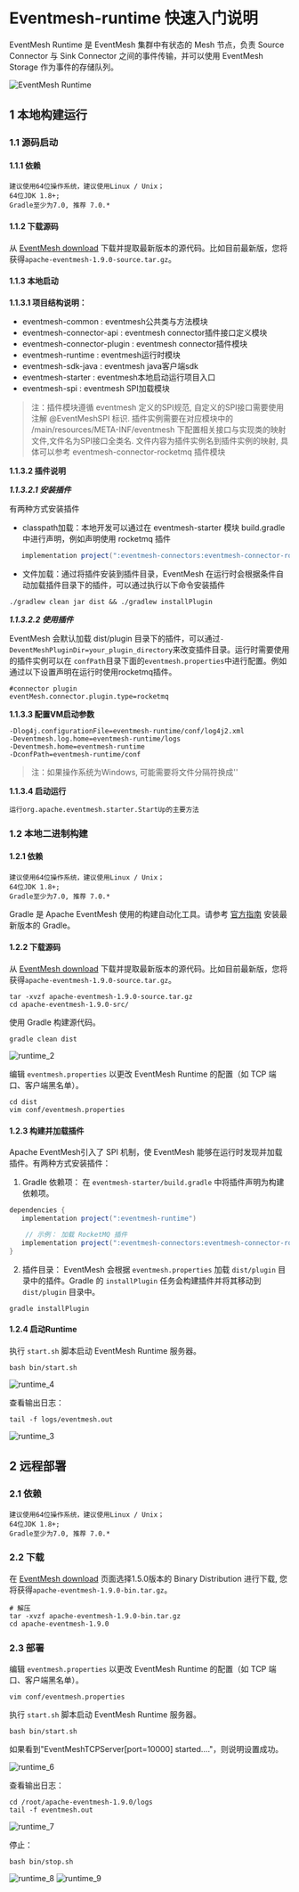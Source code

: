 # Eventmesh-runtime 快速入门说明

EventMesh Runtime 是 EventMesh 集群中有状态的 Mesh 节点，负责 Source Connector 与 Sink Connector 之间的事件传输，并可以使用 EventMesh Storage 作为事件的存储队列。

![EventMesh Runtime](/images/design-document/runtime.png)

## 1 本地构建运行

### 1.1 源码启动

#### 1.1.1 依赖

```
建议使用64位操作系统，建议使用Linux / Unix；
64位JDK 1.8+;
Gradle至少为7.0, 推荐 7.0.*
```

#### 1.1.2 下载源码

从 [EventMesh download](https://eventmesh.apache.org/download) 下载并提取最新版本的源代码。比如目前最新版，您将获得`apache-eventmesh-1.9.0-source.tar.gz`。

#### 1.1.3 本地启动

**1.1.3.1 项目结构说明：**

- eventmesh-common : eventmesh公共类与方法模块
- eventmesh-connector-api : eventmesh connector插件接口定义模块
- eventmesh-connector-plugin : eventmesh connector插件模块
- eventmesh-runtime : eventmesh运行时模块
- eventmesh-sdk-java : eventmesh java客户端sdk
- eventmesh-starter : eventmesh本地启动运行项目入口
- eventmesh-spi : eventmesh SPI加载模块

> 注：插件模块遵循 eventmesh 定义的SPI规范, 自定义的SPI接口需要使用注解 @EventMeshSPI 标识.
> 插件实例需要在对应模块中的 /main/resources/META-INF/eventmesh 下配置相关接口与实现类的映射文件,文件名为SPI接口全类名.
> 文件内容为插件实例名到插件实例的映射, 具体可以参考 eventmesh-connector-rocketmq 插件模块

**1.1.3.2 插件说明**

***1.1.3.2.1 安装插件***

有两种方式安装插件

- classpath加载：本地开发可以通过在 eventmesh-starter 模块 build.gradle 中进行声明，例如声明使用 rocketmq 插件

```gradle
   implementation project(":eventmesh-connectors:eventmesh-connector-rocketmq")
```

- 文件加载：通过将插件安装到插件目录，EventMesh 在运行时会根据条件自动加载插件目录下的插件，可以通过执行以下命令安装插件

```shell
./gradlew clean jar dist && ./gradlew installPlugin
```

***1.1.3.2.2 使用插件***

EventMesh 会默认加载 dist/plugin 目录下的插件，可以通过`-DeventMeshPluginDir=your_plugin_directory`来改变插件目录。运行时需要使用的插件实例可以在
`confPath`目录下面的`eventmesh.properties`中进行配置。例如通过以下设置声明在运行时使用rocketmq插件。

```properties
#connector plugin
eventMesh.connector.plugin.type=rocketmq
```

**1.1.3.3 配置VM启动参数**

```properties
-Dlog4j.configurationFile=eventmesh-runtime/conf/log4j2.xml
-Deventmesh.log.home=eventmesh-runtime/logs
-Deventmesh.home=eventmesh-runtime
-DconfPath=eventmesh-runtime/conf
```

> 注：如果操作系统为Windows, 可能需要将文件分隔符换成'\'

**1.1.3.4 启动运行**

```
运行org.apache.eventmesh.starter.StartUp的主要方法
```

### 1.2 本地二进制构建

#### 1.2.1 依赖

```
建议使用64位操作系统，建议使用Linux / Unix；
64位JDK 1.8+;
Gradle至少为7.0, 推荐 7.0.*
```

Gradle 是 Apache EventMesh 使用的构建自动化工具。请参考 [官方指南](https://docs.gradle.org/current/userguide/installation.html) 安装最新版本的 Gradle。

#### 1.2.2 下载源码

从 [EventMesh download](https://eventmesh.apache.org/download) 下载并提取最新版本的源代码。比如目前最新版，您将获得`apache-eventmesh-1.9.0-source.tar.gz`。

```console
tar -xvzf apache-eventmesh-1.9.0-source.tar.gz
cd apache-eventmesh-1.9.0-src/
```

使用 Gradle 构建源代码。

```console
gradle clean dist
```

![runtime_2](/images/install/runtime_2.png)

编辑 `eventmesh.properties` 以更改 EventMesh Runtime 的配置（如 TCP 端口、客户端黑名单）。

```console
cd dist
vim conf/eventmesh.properties
```

#### 1.2.3 构建并加载插件

Apache EventMesh引入了 SPI 机制，使 EventMesh 能够在运行时发现并加载插件。有两种方式安装插件：

1. Gradle 依赖项： 在 `eventmesh-starter/build.gradle` 中将插件声明为构建依赖项。

```gradle
dependencies {
   implementation project(":eventmesh-runtime")

    // 示例： 加载 RocketMQ 插件
   implementation project(":eventmesh-connectors:eventmesh-connector-rocketmq")
}
```

2. 插件目录： EventMesh 会根据 `eventmesh.properties` 加载 `dist/plugin` 目录中的插件。Gradle 的 `installPlugin` 任务会构建插件并将其移动到 `dist/plugin` 目录中。

```console
gradle installPlugin
```

#### 1.2.4 启动Runtime

执行 `start.sh` 脚本启动 EventMesh Runtime 服务器。

```console
bash bin/start.sh
```
![runtime_4](/images/install/runtime_4.png)

查看输出日志：

```console
tail -f logs/eventmesh.out
```
![runtime_3](/images/install/runtime_3.png)

## 2 远程部署

### 2.1 依赖

```
建议使用64位操作系统，建议使用Linux / Unix；
64位JDK 1.8+;
Gradle至少为7.0, 推荐 7.0.*
```

### 2.2 下载

在 [EventMesh download](https://eventmesh.apache.org/download) 页面选择1.5.0版本的 Binary Distribution 进行下载, 您将获得`apache-eventmesh-1.9.0-bin.tar.gz`。

```console
# 解压
tar -xvzf apache-eventmesh-1.9.0-bin.tar.gz
cd apache-eventmesh-1.9.0
```

### 2.3 部署

编辑 `eventmesh.properties` 以更改 EventMesh Runtime 的配置（如 TCP 端口、客户端黑名单）。

```console
vim conf/eventmesh.properties
```

执行 `start.sh` 脚本启动 EventMesh Runtime 服务器。

```console
bash bin/start.sh
```
如果看到"EventMeshTCPServer[port=10000] started...."，则说明设置成功。

![runtime_6](/images/install/runtime_6.png)


查看输出日志：

```console
cd /root/apache-eventmesh-1.9.0/logs
tail -f eventmesh.out
```
![runtime_7](/images/install/runtime_7.png)

停止：

```console
bash bin/stop.sh
```

![runtime_8](/images/install/runtime_8.png)
![runtime_9](/images/install/runtime_9.png)
